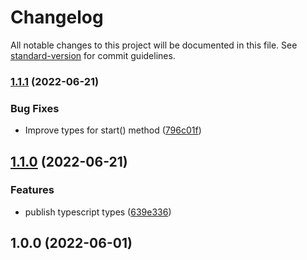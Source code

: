 # Changelog

All notable changes to this project will be documented in this file. See [standard-version](https://github.com/conventional-changelog/standard-version) for commit guidelines.

### [1.1.1](https://github.com/digidem/start-stop-state-machine/compare/v1.1.0...v1.1.1) (2022-06-21)

### Bug Fixes

- Improve types for start() method ([796c01f](https://github.com/digidem/start-stop-state-machine/commit/796c01f2570e7f877eb7474cdb6917c7a74bfb10))

## [1.1.0](https://github.com/digidem/start-stop-state-machine/compare/v1.0.0...v1.1.0) (2022-06-21)

### Features

- publish typescript types ([639e336](https://github.com/digidem/start-stop-state-machine/commit/639e336802e5304537e6934b37e72976c4c28aa1))

## 1.0.0 (2022-06-01)
